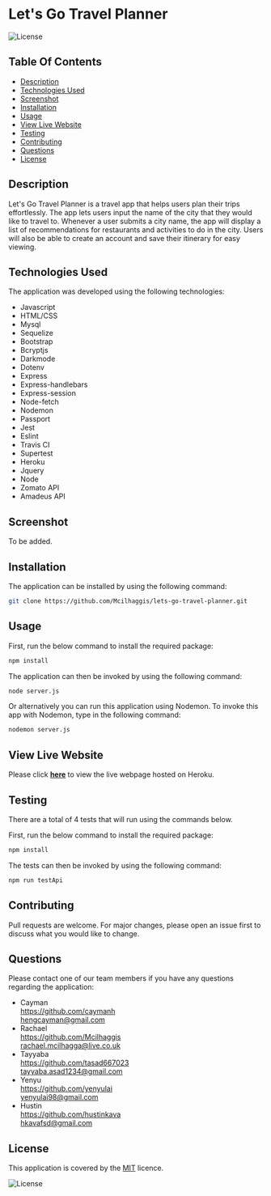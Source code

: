 # Let's Go Travel Planner
![License](https://img.shields.io/badge/License%3A-MIT-darkgreen.svg)

## Table Of Contents
  - [Description](#description)
  - [Technologies Used](#technologies-used)
  - [Screenshot](#screenshot)
  - [Installation](#installation)
  - [Usage](#usage)
  - [View Live Website](#view-live-website)
  - [Testing](#testing)
  - [Contributing](#contributing)
  - [Questions](#questions)
  - [License](#license)

## Description
Let's Go Travel Planner is a travel app that helps users plan their trips effortlessly. The app lets users input the name of the city that they would like to travel to. Whenever a user submits a city name, the app will display a list of recommendations for restaurants and activities to do in the city. Users will also be able to create an account and save their itinerary for easy viewing.

## Technologies Used

The application was developed using the following technologies:
- Javascript
- HTML/CSS
- Mysql
- Sequelize
- Bootstrap
- Bcryptjs
- Darkmode
- Dotenv
- Express
- Express-handlebars
- Express-session
- Node-fetch
- Nodemon
- Passport
- Jest
- Eslint
- Travis CI
- Supertest
- Heroku
- Jquery
- Node
- Zomato API
- Amadeus API

## Screenshot

To be added. 
![]()

## Installation

The application can be installed by using the following command: 

```bash
git clone https://github.com/Mcilhaggis/lets-go-travel-planner.git
```

## Usage

First, run the below command to install the required package:

```bash
npm install
```
The application can then be invoked by using the following command: 

```bash
node server.js
```

Or alternatively you can run this application using Nodemon. To invoke this app with Nodemon, type in the following command:
```bash
nodemon server.js
``` 

## View Live Website  
Please click **[here](https://stormy-springs-60842.herokuapp.com/)** to view the live webpage hosted on Heroku.

## Testing

There are a total of 4 tests that will run using the commands below.

First, run the below command to install the required package:

```bash
npm install
```
The tests can then be invoked by using the following command: 

```bash
npm run testApi 
```

## Contributing

Pull requests are welcome. For major changes, please open an issue first to discuss what you would like to change.

## Questions

Please contact one of our team members if you have any questions regarding the application:

- Cayman <br />
https://github.com/caymanh <br />
hengcayman@gmail.com <br />
- Rachael <br />
https://github.com/Mcilhaggis <br />
rachael.mcilhagga@live.co.uk <br />
- Tayyaba <br />
https://github.com/tasad667023 <br />
tayyaba.asad1234@gmail.com <br />
- Yenyu <br />
https://github.com/yenyulai <br />
yenyulai98@gmail.com <br />
- Hustin <br />
https://github.com/hustinkava <br />
hkavafsd@gmail.com <br />


## License

This application is covered by the [MIT](https://choosealicense.com/licenses/mit/) licence.

![License](https://img.shields.io/badge/License%3A-MIT-darkgreen.svg)
